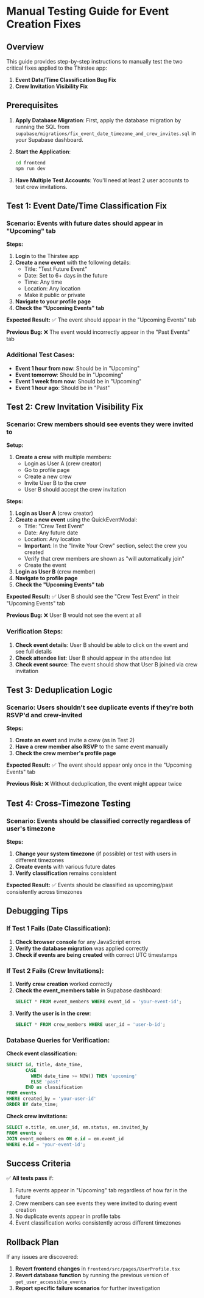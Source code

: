 # Manual Testing Guide for Event Creation Fixes

## Overview
This guide provides step-by-step instructions to manually test the two critical fixes applied to the Thirstee app:

1. **Event Date/Time Classification Bug Fix**
2. **Crew Invitation Visibility Fix**

## Prerequisites

1. **Apply Database Migration**: First, apply the database migration by running the SQL from `supabase/migrations/fix_event_date_timezone_and_crew_invites.sql` in your Supabase dashboard.

2. **Start the Application**: 
   ```bash
   cd frontend
   npm run dev
   ```

3. **Have Multiple Test Accounts**: You'll need at least 2 user accounts to test crew invitations.

## Test 1: Event Date/Time Classification Fix

### Scenario: Events with future dates should appear in "Upcoming" tab

**Steps:**
1. **Login** to the Thirstee app
2. **Create a new event** with the following details:
   - Title: "Test Future Event"
   - Date: Set to 6+ days in the future
   - Time: Any time
   - Location: Any location
   - Make it public or private
3. **Navigate to your profile page**
4. **Check the "Upcoming Events" tab**

**Expected Result:** ✅ The event should appear in the "Upcoming Events" tab

**Previous Bug:** ❌ The event would incorrectly appear in the "Past Events" tab

### Additional Test Cases:
- **Event 1 hour from now**: Should be in "Upcoming"
- **Event tomorrow**: Should be in "Upcoming"  
- **Event 1 week from now**: Should be in "Upcoming"
- **Event 1 hour ago**: Should be in "Past"

## Test 2: Crew Invitation Visibility Fix

### Scenario: Crew members should see events they were invited to

**Setup:**
1. **Create a crew** with multiple members:
   - Login as User A (crew creator)
   - Go to profile page
   - Create a new crew
   - Invite User B to the crew
   - User B should accept the crew invitation

**Steps:**
1. **Login as User A** (crew creator)
2. **Create a new event** using the QuickEventModal:
   - Title: "Crew Test Event"
   - Date: Any future date
   - Location: Any location
   - **Important**: In the "Invite Your Crew" section, select the crew you created
   - Verify that crew members are shown as "will automatically join"
   - Create the event
3. **Login as User B** (crew member)
4. **Navigate to profile page**
5. **Check the "Upcoming Events" tab**

**Expected Result:** ✅ User B should see the "Crew Test Event" in their "Upcoming Events" tab

**Previous Bug:** ❌ User B would not see the event at all

### Verification Steps:
1. **Check event details**: User B should be able to click on the event and see full details
2. **Check attendee list**: User B should appear in the attendee list
3. **Check event source**: The event should show that User B joined via crew invitation

## Test 3: Deduplication Logic

### Scenario: Users shouldn't see duplicate events if they're both RSVP'd and crew-invited

**Steps:**
1. **Create an event** and invite a crew (as in Test 2)
2. **Have a crew member also RSVP** to the same event manually
3. **Check the crew member's profile page**

**Expected Result:** ✅ The event should appear only once in the "Upcoming Events" tab

**Previous Risk:** ❌ Without deduplication, the event might appear twice

## Test 4: Cross-Timezone Testing

### Scenario: Events should be classified correctly regardless of user's timezone

**Steps:**
1. **Change your system timezone** (if possible) or test with users in different timezones
2. **Create events** with various future dates
3. **Verify classification** remains consistent

**Expected Result:** ✅ Events should be classified as upcoming/past consistently across timezones

## Debugging Tips

### If Test 1 Fails (Date Classification):
1. **Check browser console** for any JavaScript errors
2. **Verify the database migration** was applied correctly
3. **Check if events are being created** with correct UTC timestamps

### If Test 2 Fails (Crew Invitations):
1. **Verify crew creation** worked correctly
2. **Check the event_members table** in Supabase dashboard:
   ```sql
   SELECT * FROM event_members WHERE event_id = 'your-event-id';
   ```
3. **Verify the user is in the crew**:
   ```sql
   SELECT * FROM crew_members WHERE user_id = 'user-b-id';
   ```

### Database Queries for Verification:

**Check event classification:**
```sql
SELECT id, title, date_time, 
       CASE 
         WHEN date_time >= NOW() THEN 'upcoming'
         ELSE 'past'
       END as classification
FROM events 
WHERE created_by = 'your-user-id'
ORDER BY date_time;
```

**Check crew invitations:**
```sql
SELECT e.title, em.user_id, em.status, em.invited_by
FROM events e
JOIN event_members em ON e.id = em.event_id
WHERE e.id = 'your-event-id';
```

## Success Criteria

✅ **All tests pass** if:
1. Future events appear in "Upcoming" tab regardless of how far in the future
2. Crew members can see events they were invited to during event creation
3. No duplicate events appear in profile tabs
4. Event classification works consistently across different timezones

## Rollback Plan

If any issues are discovered:
1. **Revert frontend changes** in `frontend/src/pages/UserProfile.tsx`
2. **Revert database function** by running the previous version of `get_user_accessible_events`
3. **Report specific failure scenarios** for further investigation
